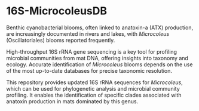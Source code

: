 # 16S-MicrocoleusDB
Benthic cyanobacterial blooms, often linked to anatoxin-a (ATX) production, are increasingly documented in rivers and lakes, with *Microcoleus* (Oscillatoriales) blooms reported frequently.

High-throughput 16S rRNA gene sequencing is a key tool for profiling microbial communities from mat DNA, offering insights into taxonomy and ecology. Accurate identification of *Microcoleus* blooms depends on the use of the most up-to-date databases for precise taxonomic resolution.

This repository provides updated 16S rRNA sequences for *Microcoleus*, which can be used for phylogenetic analysis and microbial community profiling. It enables the identification of specific clades associated with anatoxin production in mats dominated by this genus.
